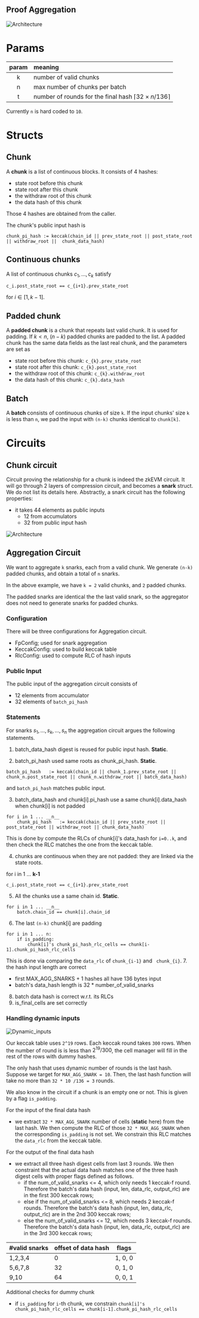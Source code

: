 Proof Aggregation
-----

![Architecture](./figures/architecture.jpg)
# Params
|param|meaning |
|:---:|:---|
|k | number of valid chunks|
|n | max number of chunks per batch|
|t | number of rounds for the final hash $\lceil32\times n/136\rceil$ |

Currently `n` is hard coded to `10`.
# Structs

## Chunk

A __chunk__ is a list of continuous blocks. It consists of 4 hashes:
- state root before this chunk
- state root after this chunk
- the withdraw root of this chunk
- the data hash of this chunk

Those 4 hashes are obtained from the caller.

The chunk's public input hash is 
```
chunk_pi_hash := keccak(chain_id || prev_state_root || post_state_root || withdraw_root ||  chunk_data_hash)
```

## Continuous chunks

A list of continuous chunks $c_1, \dots, c_k$ satisfy
```
c_i.post_state_root == c_{i+1}.prev_state_root
```
for $i \in [1, k-1]$.

## Padded chunk
A __padded chunk__ is a chunk that repeats last valid chunk. It is used for padding. 
If $k< n$, $(n-k)$ padded chunks are padded to the list. A padded chunk has the same data fields as the last real chunk, and the parameters are set as
- state root before this chunk: `c_{k}.prev_state_root`
- state root after this chunk: `c_{k}.post_state_root`
- the withdraw root of this chunk: `c_{k}.withdraw_root`
- the data hash of this chunk: `c_{k}.data_hash`

## Batch

A __batch__ consists of continuous chunks of size `k`. If the input chunks' size `k` is less than `n`, we pad the input with `(n-k)` chunks identical to `chunk[k]`.

# Circuits

## Chunk circuit

Circuit proving the relationship for a chunk is indeed the zkEVM circuit. It will go through 2 layers of compression circuit, and becomes a __snark__ struct. We do not list its details here. Abstractly, a snark circuit has the following properties:
- it takes 44 elements as public inputs 
    - 12 from accumulators
    - 32 from public input hash


![Architecture](./figures/hashes.jpg)

## Aggregation Circuit

We want to aggregate `k` snarks, each from a valid chunk. We generate `(n-k)` padded chunks, and obtain a total of `n` snarks. 

In the above example, we have `k = 2` valid chunks, and `2` padded chunks.

The padded snarks are identical the the last valid snark, so the aggregator does not need to generate snarks for padded chunks.

### Configuration

There will be three configurations for Aggregation circuit.
- FpConfig; used for snark aggregation
- KeccakConfig: used to build keccak table
- RlcConfig: used to compute RLC of hash inputs

### Public Input
The public input of the aggregation circuit consists of
- 12 elements from accumulator
- 32 elements of `batch_pi_hash`

### Statements
For snarks $s_1,\dots,s_k,\dots, s_n$ the aggregation circuit argues the following statements.

1. batch_data_hash digest is reused for public input hash. __Static__.

2. batch_pi_hash used same roots as chunk_pi_hash. __Static__.
```
batch_pi_hash   := keccak(chain_id || chunk_1.prev_state_root || chunk_n.post_state_root || chunk_n.withdraw_root || batch_data_hash)
```
and `batch_pi_hash` matches public input.

3. batch_data_hash and chunk[i].pi_hash use a same chunk[i].data_hash when chunk[i] is not padded

```
for i in 1 ... __n__
    chunk_pi_hash   := keccak(chain_id || prev_state_root || post_state_root || withdraw_root || chunk_data_hash)
```

This is done by compute the RLCs of chunk[i]'s data_hash for `i=0..k`, and then check the RLC matches the one from the keccak table.

4. chunks are continuous when they are not padded: they are linked via the state roots.

for i in 1 ... __k-1__
```
c_i.post_state_root == c_{i+1}.prev_state_root
```

5. All the chunks use a same chain id. __Static__.
```
for i in 1 ... __n__
    batch.chain_id == chunk[i].chain_id
```

6. The last `(n-k)` chunk[i] are padding
```
for i in 1 ... n:
    if is_padding:
        chunk[i]'s chunk_pi_hash_rlc_cells == chunk[i-1].chunk_pi_hash_rlc_cells
```
This is done via comparing the `data_rlc` of `chunk_{i-1}` and ` chunk_{i}`.
7. the hash input length are correct
- first MAX_AGG_SNARKS + 1 hashes all have 136 bytes input
- batch's data_hash length is 32 * number_of_valid_snarks
8. batch data hash is correct w.r.t. its RLCs
9. is_final_cells are set correctly

### Handling dynamic inputs


![Dynamic_inputs](./figures/hash_table.jpg)


Our keccak table uses `2^19` rows. Each keccak round takes `300` rows. When the number of round is is less than $2^19/300$, the cell manager will fill in the rest of the rows with dummy hashes. 

The only hash that uses dynamic number of rounds is the last hash. 
Suppose we target for `MAX_AGG_SNARK = 10`. Then, the last hash function will take no more than `32 * 10 /136 = 3` rounds. 

We also know in the circuit if a chunk is an empty one or not. This is given by a flag `is_padding`. 

For the input of the final data hash
- we extract `32 * MAX_AGG_SNARK` number of cells (__static__ here) from the last hash. We then compute the RLC of those `32 * MAX_AGG_SNARK` when the corresponding `is_padding` is not set. We constrain this RLC matches the `data_rlc` from the keccak table.

For the output of the final data hash
- we extract all three hash digest cells from last 3 rounds. We then constraint that the actual data hash matches one of the three hash digest cells with proper flags defined as follows.
    - if the num_of_valid_snarks <= 4, which only needs 1 keccak-f round. Therefore the batch's data hash (input, len, data_rlc, output_rlc) are in the first 300 keccak rows;
    - else if the num_of_valid_snarks <= 8, which needs 2 keccak-f rounds. Therefore the batch's data hash (input, len, data_rlc, output_rlc) are in the 2nd 300 keccak rows;
    - else the num_of_valid_snarks <= 12, which needs 3 keccak-f rounds. Therefore the batch's data hash (input, len, data_rlc, output_rlc) are in the 3rd 300 keccak rows;

|#valid snarks | offset of data hash | flags|
|---| ---| ---|
|1,2,3,4       | 0                   | 1, 0, 0|
|5,6,7,8       | 32                  | 0, 1, 0   |
|9,10          | 64                  | 0, 0, 1|

Additional checks for dummy chunk
- if `is_padding` for `i`-th chunk, we constrain `chunk[i]'s chunk_pi_hash_rlc_cells == chunk[i-1].chunk_pi_hash_rlc_cells`